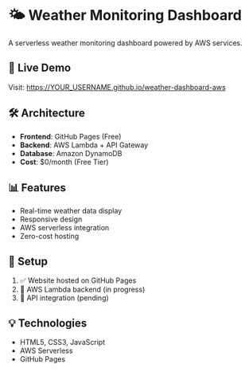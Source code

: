 # 🌤️ Weather Monitoring Dashboard

A serverless weather monitoring dashboard powered by AWS services.

## 🚀 Live Demo
Visit: https://YOUR_USERNAME.github.io/weather-dashboard-aws

## 🛠️ Architecture
- **Frontend**: GitHub Pages (Free)
- **Backend**: AWS Lambda + API Gateway
- **Database**: Amazon DynamoDB
- **Cost**: $0/month (Free Tier)

## 📊 Features
- Real-time weather data display
- Responsive design
- AWS serverless integration
- Zero-cost hosting

## 🔧 Setup
1. ✅ Website hosted on GitHub Pages
2. 🔄 AWS Lambda backend (in progress)
3. 🔗 API integration (pending)

## 💡 Technologies
- HTML5, CSS3, JavaScript
- AWS Serverless
- GitHub Pages
